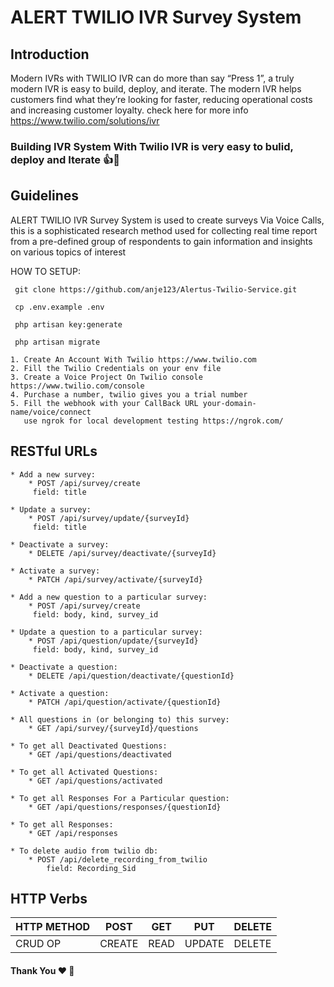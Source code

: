 # ALERT TWILIO IVR Survey System

## Introduction
Modern IVRs with TWILIO IVR can do more than say “Press 1”, a truly modern IVR is easy to build, deploy, and iterate. The modern IVR helps customers find what they’re looking for faster, reducing operational costs and increasing customer loyalty.
check here for more info https://www.twilio.com/solutions/ivr
### Building IVR System With Twilio IVR is very easy to bulid, deploy and Iterate :+1::sparkling_heart:	

## Guidelines

ALERT TWILIO IVR Survey System is used to create surveys Via Voice Calls, this is a sophisticated research method used for collecting real time report from a pre-defined group of respondents to gain information and insights on various topics of interest

HOW TO SETUP:
```
 git clone https://github.com/anje123/Alertus-Twilio-Service.git
```
```
 cp .env.example .env
```
```
 php artisan key:generate
```
```
 php artisan migrate
```
```
1. Create An Account With Twilio https://www.twilio.com
2. Fill the Twilio Credentials on your env file
3. Create a Voice Project On Twilio console https://www.twilio.com/console
4. Purchase a number, twilio gives you a trial number
5. Fill the webhook with your CallBack URL your-domain-name/voice/connect
   use ngrok for local development testing https://ngrok.com/
```

## RESTful URLs
```
* Add a new survey:
    * POST /api/survey/create
     field: title
  
* Update a survey:
    * POST /api/survey/update/{surveyId}
     field: title
    
* Deactivate a survey:
    * DELETE /api/survey/deactivate/{surveyId}
    
* Activate a survey:
    * PATCH /api/survey/activate/{surveyId}
    
* Add a new question to a particular survey:
    * POST /api/survey/create
     field: body, kind, survey_id
     
* Update a question to a particular survey:
    * POST /api/question/update/{surveyId}
     field: body, kind, survey_id
     
* Deactivate a question:
    * DELETE /api/question/deactivate/{questionId}
    
* Activate a question:
    * PATCH /api/question/activate/{questionId}
    
* All questions in (or belonging to) this survey:
    * GET /api/survey/{surveyId}/questions
    
* To get all Deactivated Questions:
    * GET /api/questions/deactivated
    
* To get all Activated Questions:
    * GET /api/questions/activated
    
* To get all Responses For a Particular question:
    * GET /api/questions/responses/{questionId}
    
* To get all Responses:   
    * GET /api/responses
    
* To delete audio from twilio db:
    * POST /api/delete_recording_from_twilio
        field: Recording_Sid
```

## HTTP Verbs

| HTTP METHOD | POST            | GET       | PUT         | DELETE |
| ----------- | --------------- | --------- | ----------- | ------ |
| CRUD OP     | CREATE          | READ      | UPDATE      | DELETE |

#### Thank You :heart: :pray: